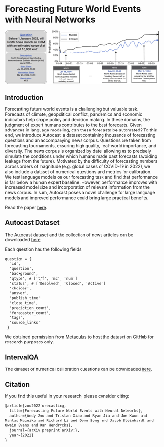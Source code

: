 
# Forecasting Future World Events with Neural Networks

<img align="center" src="assets/splash.jpg" width="750">

## Introduction

Forecasting future world events is a challenging but valuable task. Forecasts of climate, geopolitical conflict, pandemics and economic indicators help shape policy and decision making. In these domains, the judgment of expert humans contributes to the best forecasts. Given advances in language modeling, can these forecasts be automated? To this end, we introduce Autocast, a dataset containing thousands of forecasting questions and an accompanying news corpus. Questions are taken from forecasting tournaments, ensuring high quality, real-world importance, and diversity. The news corpus is organized by date, allowing us to precisely simulate the conditions under which humans made past forecasts (avoiding leakage from the future). Motivated by the difficulty of forecasting numbers across orders of magnitude (e.g. global cases of COVID-19 in 2022), we also include a dataset of numerical questions and metrics for calibration. We test language models on our forecasting task and find that performance is far below a human expert baseline. However, performance improves with increased model size and incorporation of relevant information from the news corpus. In sum, Autocast poses a novel challenge for large language models and improved performance could bring large practical benefits.

Read the paper [here]().

## Autocast Dataset
The Autocast dataset and the collection of news articles can be downloaded [here](https://drive.google.com/drive/folders/16UIv25P2GL5LMLrFYkP-s_WDMHm_OzYG?usp=sharing).

Each question has the following fields:
  ```
  question = {
    'id',
    'question',
    'background',
    'qtype', # ['t/f', 'mc', 'num']
    'status', # ['Resolved', 'Closed', 'Active']
    'choices',
    'answer',
    'publish_time',
    'close_time',
    'prediction_count',
    'forecaster_count',
    'tags',
    'source_links'
   }
  ```

We obtained permission from [Metaculus](https://www.metaculus.com/) to host the dataset on GitHub for research purposes only.

## IntervalQA
The dataset of numerical calilbration questions can be downloaded [here](https://drive.google.com/drive/folders/1OAwiW47rXRIQ543YIXWSiqv5XVtostbR?usp=sharing).

## Citation

If you find this useful in your research, please consider citing:

    @article{zou2022forecasting,
      title={Forecasting Future World Events with Neural Networks},
      author={Andy Zou and Tristan Xiao and Ryan Jia and Joe Kwon and Mantas Mazeika and Richard Li and Dawn Song and Jacob Steinhardt and Owain Evans and Dan Hendrycks},
      journal={arXiv preprint arXiv:},
      year={2022}
    }
